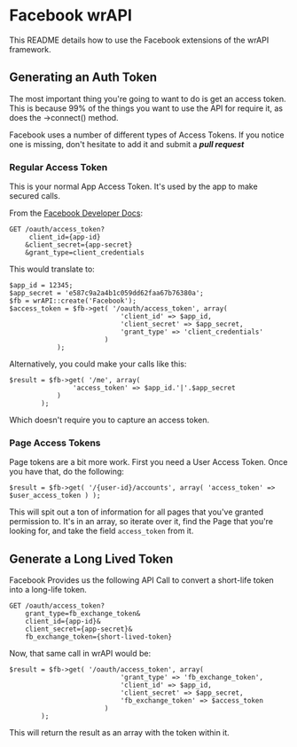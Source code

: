 # Facebook wrAPI

This README details how to use the Facebook extensions of the wrAPI framework.

## Generating an Auth Token

The most important thing you're going to want to do is get an access token. This is because 99% of the things you want to use the API for require it, as does the ->connect() method.

Facebook uses a number of different types of Access Tokens. If you notice one is missing, don't hesitate to add it and submit a ***pull request***

### Regular Access Token

This is your normal App Access Token. It's used by the app to make secured calls.

From the [Facebook Developer Docs](https://developers.facebook.com/docs/facebook-login/access-tokens):
```
GET /oauth/access_token?
     client_id={app-id}
    &client_secret={app-secret}
    &grant_type=client_credentials
```

This would translate to:
```
$app_id = 12345;
$app_secret = 'e587c9a2a4b1c059dd62faa67b76380a';
$fb = wrAPI::create('Facebook');
$access_token = $fb->get( '/oauth/access_token', array(
							'client_id' => $app_id,
							'client_secret' => $app_secret,
							'grant_type' => 'client_credentials'
						)
			);
```

Alternatively, you could make your calls like this:

```
$result = $fb->get( '/me', array(
				'access_token' => $app_id.'|'.$app_secret
			)
		);
```

Which doesn't require you to capture an access token.

### Page Access Tokens

Page tokens are a bit more work. First you need a User Access Token. Once you have that, do the following:

```
$result = $fb->get( '/{user-id}/accounts', array( 'access_token' => $user_access_token ) );
```

This will spit out a ton of information for all pages that you've granted permission to. It's in an array, so iterate over it, find the Page that you're looking for, and take the field `access_token` from it.

## Generate a Long Lived Token

Facebook Provides us the following API Call to convert a short-life token into a long-life token.

```
GET /oauth/access_token?  
    grant_type=fb_exchange_token&           
    client_id={app-id}&
    client_secret={app-secret}&
    fb_exchange_token={short-lived-token} 
```

Now, that same call in wrAPI would be:

```
$result = $fb->get( '/oauth/access_token', array(
							'grant_type' => 'fb_exchange_token',
							'client_id' => $app_id,
							'client_secret' => $app_secret,
							'fb_exchange_token' => $access_token
						)
		);
```

This will return the result as an array with the token within it.
